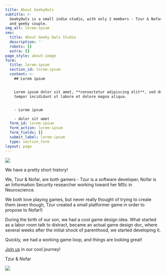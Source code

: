 ```yaml
---
title: About GeekyOwls
subtitle: >-
  GeekyOwls is a small indie studio, with only 2 members - Tzur & Nofar, a happy
  and geeky couple.
img_alt: lorem-ipsum
seo:
  title: About Geeky Owls Studio
  description: ''
  robots: []
  extra: []
page_style: about-image
form:
  title: lorem-ipsum
  section_id: lorem-ipsum
  content: >-
    ## Lorem ipsum


    Lorem ipsum dolor sit amet, **consectetur adipiscing elit**, sed do eiusmod
    tempor incididunt ut labore et dolore magna aliqua.


    - Lorem ipsum

    - dolor sit amet
  form_id: lorem-ipsum
  form_action: lorem-ipsum
  form_fields: []
  submit_label: lorem-ipsum
  type: section_form
layout: page
---
```

![](/images/Nofar\&Tzur-00cd7c75.png)

We have a pretty short history!

We, Tzur & Nofar, are both gamers - Tzur is a software developer, Nofar is an Information Security researcher working toward her MSc in Neuroscience.

We both love playing games, but never really thought of trying to create them (even though, Tzur created a small platformer game in order to propose to Nofar!)

During the birth of our son, we had a cool game design idea. What started as a labor room talk to distract, became an actual game design doc, where several weeks after the initial shock of parenthood, we started developing it.

Quickly, we had a working game loop, and things are looking great!

[Join us](/diagnoseme/follow_us) in our cool journey!

Tzur & Nofar

![](/images/proposal.jpg)
